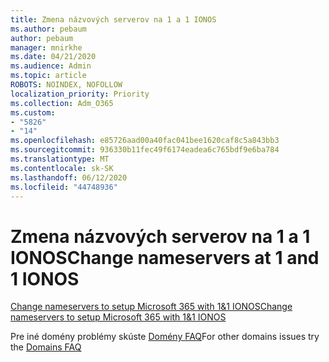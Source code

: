 ```yaml
---
title: Zmena názvových serverov na 1 a 1 IONOS
ms.author: pebaum
author: pebaum
manager: mnirkhe
ms.date: 04/21/2020
ms.audience: Admin
ms.topic: article
ROBOTS: NOINDEX, NOFOLLOW
localization_priority: Priority
ms.collection: Adm_O365
ms.custom:
- "5826"
- "14"
ms.openlocfilehash: e85726aad00a40fac041bee1620caf8c5a843bb3
ms.sourcegitcommit: 936330b11fec49f6174eadea6c765bdf9e6ba784
ms.translationtype: MT
ms.contentlocale: sk-SK
ms.lasthandoff: 06/12/2020
ms.locfileid: "44748936"
---
```

# <a name="change-nameservers-at-1-and-1-ionos"></a><span data-ttu-id="41b7f-102">Zmena názvových serverov na 1 a 1 IONOS</span><span class="sxs-lookup"><span data-stu-id="41b7f-102">Change nameservers at 1 and 1 IONOS</span></span>

[<span data-ttu-id="41b7f-103">Change nameservers to setup Microsoft 365 with 1&1 IONOS</span><span class="sxs-lookup"><span data-stu-id="41b7f-103">Change nameservers to setup Microsoft 365 with 1&1 IONOS</span></span>](https://docs.microsoft.com/microsoft-365/admin/dns/change-nameservers-at-1-1-internet)

<span data-ttu-id="41b7f-104">Pre iné domény problémy skúste [Domény FAQ](https://docs.microsoft.com/microsoft-365/admin/setup/domains-faq)</span><span class="sxs-lookup"><span data-stu-id="41b7f-104">For other domains issues try the [Domains FAQ](https://docs.microsoft.com/microsoft-365/admin/setup/domains-faq)</span></span>